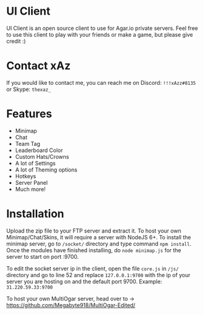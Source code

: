 # UI Client
UI Client is an open source client to use for Agar.io private servers. Feel free to use this client to play with your friends or make a game, but please give credit :)

# Contact xAz
If you would like to contact me, you can reach me on Discord: ``!!!xAzz#8135`` or Skype: ``thexaz_``

# Features
  - Minimap
  - Chat
  - Team Tag
  - Leaderboard Color
  - Custom Hats/Crowns
  - A lot of Settings
  - A lot of Theming options
  - Hotkeys
  - Server Panel
  - Much more!
  
# Installation
Upload the zip file to your FTP server and extract it. To host your own Minimap/Chat/Skins, it will require a server with NodeJS 6+. To install the minimap server, go to ``/socket/`` directory and type command ``npm install``. Once the modules have finished installing, do ``node minimap.js`` for the server to start on port :9700.

To edit the socket server ip in the client, open the file ``core.js`` in ``/js/`` directory and go to line 52 and replace ``127.0.0.1:9700`` with the ip of your server you are hosting on and the default port 9700. Example: ``31.220.59.33:9700``

To host your own MultiOgar server, head over to -> https://github.com/Megabyte918/MultiOgar-Edited/
